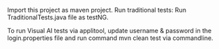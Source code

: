Import this project as maven project.
Run traditional tests:
Run TraditionalTests.java file as testNG.

To run Visual AI tests via applitool, update username & password in the login.properties file and run command mvn clean test via commandline.
